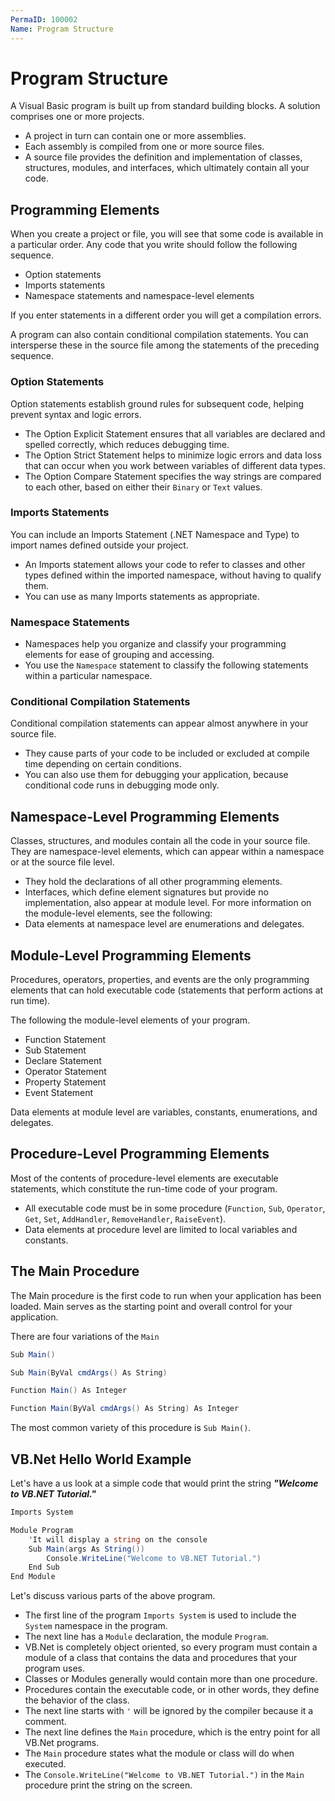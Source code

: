 ```yaml
---
PermaID: 100002
Name: Program Structure
---
```


# Program Structure

A Visual Basic program is built up from standard building blocks. A solution comprises one or more projects. 

 - A project in turn can contain one or more assemblies. 
 - Each assembly is compiled from one or more source files. 
 - A source file provides the definition and implementation of classes, structures, modules, and interfaces, which ultimately contain all your code.

## Programming Elements

When you create a project or file, you will see that some code is available in a particular order. Any code that you write should follow the following sequence.

 - Option statements
 - Imports statements
 - Namespace statements and namespace-level elements

If you enter statements in a different order you will get a compilation errors.

A program can also contain conditional compilation statements. You can intersperse these in the source file among the statements of the preceding sequence.

### Option Statements

Option statements establish ground rules for subsequent code, helping prevent syntax and logic errors. 

 - The Option Explicit Statement ensures that all variables are declared and spelled correctly, which reduces debugging time. 
 - The Option Strict Statement helps to minimize logic errors and data loss that can occur when you work between variables of different data types. 
 - The Option Compare Statement specifies the way strings are compared to each other, based on either their `Binary` or `Text` values.

### Imports Statements

You can include an Imports Statement (.NET Namespace and Type) to import names defined outside your project. 

 - An Imports statement allows your code to refer to classes and other types defined within the imported namespace, without having to qualify them. 
 - You can use as many Imports statements as appropriate.

### Namespace Statements

 - Namespaces help you organize and classify your programming elements for ease of grouping and accessing. 
 - You use the `Namespace` statement to classify the following statements within a particular namespace. 

### Conditional Compilation Statements

Conditional compilation statements can appear almost anywhere in your source file. 

 - They cause parts of your code to be included or excluded at compile time depending on certain conditions. 
 - You can also use them for debugging your application, because conditional code runs in debugging mode only.

## Namespace-Level Programming Elements

Classes, structures, and modules contain all the code in your source file. They are namespace-level elements, which can appear within a namespace or at the source file level. 

 - They hold the declarations of all other programming elements. 
 - Interfaces, which define element signatures but provide no implementation, also appear at module level. For more information on the module-level elements, see the following:
 - Data elements at namespace level are enumerations and delegates.

## Module-Level Programming Elements

Procedures, operators, properties, and events are the only programming elements that can hold executable code (statements that perform actions at run time). 

The following the module-level elements of your program. 

 - Function Statement
 - Sub Statement
 - Declare Statement
 - Operator Statement
 - Property Statement
 - Event Statement

Data elements at module level are variables, constants, enumerations, and delegates.

## Procedure-Level Programming Elements

Most of the contents of procedure-level elements are executable statements, which constitute the run-time code of your program. 

 - All executable code must be in some procedure (`Function`, `Sub`, `Operator`, `Get`, `Set`, `AddHandler`, `RemoveHandler`, `RaiseEvent`).
 - Data elements at procedure level are limited to local variables and constants.

## The Main Procedure

The Main procedure is the first code to run when your application has been loaded. Main serves as the starting point and overall control for your application. 

There are four variations of the `Main`

```csharp
Sub Main()

Sub Main(ByVal cmdArgs() As String)

Function Main() As Integer

Function Main(ByVal cmdArgs() As String) As Integer
```

The most common variety of this procedure is `Sub Main()`.

## VB.Net Hello World Example

Let's have a us look at a simple code that would print the string ***"Welcome to VB.NET Tutorial."***

```csharp
Imports System

Module Program
    'It will display a string on the console 
    Sub Main(args As String())
        Console.WriteLine("Welcome to VB.NET Tutorial.")
    End Sub
End Module
```

Let's discuss various parts of the above program.

 - The first line of the program `Imports System` is used to include the `System` namespace in the program.
 - The next line has a `Module` declaration, the module `Program`. 
 - VB.Net is completely object oriented, so every program must contain a module of a class that contains the data and procedures that your program uses.
 - Classes or Modules generally would contain more than one procedure. 
 - Procedures contain the executable code, or in other words, they define the behavior of the class. 
 - The next line starts with `'` will be ignored by the compiler because it a comment.
 - The next line defines the `Main` procedure, which is the entry point for all VB.Net programs. 
 - The `Main` procedure states what the module or class will do when executed.
 - The `Console.WriteLine("Welcome to VB.NET Tutorial.")` in the `Main` procedure print the string on the screen.

